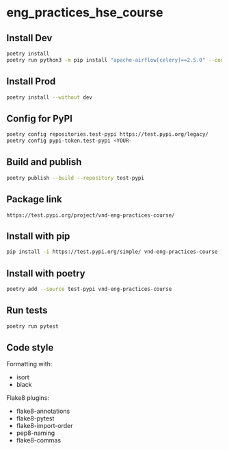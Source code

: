 # eng_practices_hse_course

## Install Dev

```bash
poetry install
poetry run python3 -m pip install "apache-airflow[celery]==2.5.0" --constraint "https://raw.githubusercontent.com/apache/airflow/constraints-2.5.0/constraints-3.9.txt"
```

## Install Prod

```bash
poetry install --without dev
```

## Config for PyPI

```bash
poetry config repositories.test-pypi https://test.pypi.org/legacy/
poetry config pypi-token.test-pypi <YOUR-
```

## Build and publish

```bash
poetry publish --build --repository test-pypi
```

## Package link
```
https://test.pypi.org/project/vnd-eng-practices-course/
```

## Install with pip
```bash
pip install -i https://test.pypi.org/simple/ vnd-eng-practices-course
```

## Install with poetry
```bash
poetry add --source test-pypi vnd-eng-practices-course
```

## Run tests
```bash
poetry run pytest
```

## Code style

Formatting with:
* isort
* black

Flake8 plugins:
* flake8-annotations
* flake8-pytest
* flake8-import-order
* pep8-naming
* flake8-commas